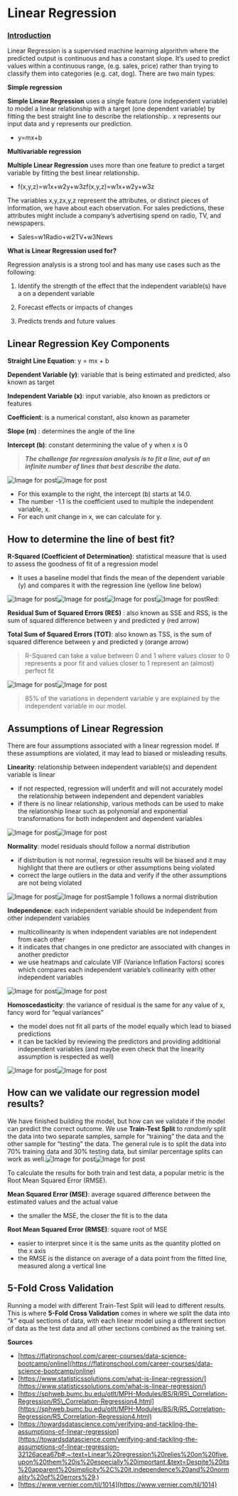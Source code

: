 # Linear Regression

### [Introduction](https://ml-cheatsheet.readthedocs.io/en/latest/linear_regression.html#id12)

Linear Regression is a supervised machine learning algorithm where the predicted output is continuous and has a constant slope. It’s used to predict values within a continuous range, \(e.g. sales, price\) rather than trying to classify them into categories \(e.g. cat, dog\). There are two main types:

**Simple regression**

 **Simple Linear Regression** uses a single feature \(one independent variable\) to model a linear relationship with a target \(one dependent variable\) by fitting the best straight line to describe the relationship.. x represents our input data and y represents our prediction.

* y=mx+b

**Multivariable regression**

 **Multiple Linear Regression** uses more than one feature to predict a target variable by fitting the best linear relationship.

* f\(x,y,z\)=w1x+w2y+w3zf\(x,y,z\)=w1x+w2y+w3z

The variables x,y,zx,y,z represent the attributes, or distinct pieces of information, we have about each observation. For sales predictions, these attributes might include a company’s advertising spend on radio, TV, and newspapers.

* Sales=w1Radio+w2TV+w3News

**What is Linear Regression used for?**

Regression analysis is a strong tool and has many use cases such as the following:

1. Identify the strength of the effect that the independent variable\(s\) have a on a dependent variable

2. Forecast effects or impacts of changes

3. Predicts trends and future values

## Linear Regression Key Components <a id="fcf0"></a>

**Straight Line Equation**: y = mx + b

**Dependent Variable \(y\)**: variable that is being estimated and predicted, also known as target

**Independent Variable \(x\)**: input variable, also known as predictors or features

**Coefficient**: is a numerical constant, also known as parameter

**Slope \(m\)** : determines the angle of the line

**Intercept \(b\)**: constant determining the value of y when x is 0

> _**The challenge for regression analysis is to fit a line, out of an infinite number of lines that best describe the data.**_

![Image for post](https://miro.medium.com/freeze/max/60/0*9vxC6ltjky9xjr1z.gif?q=20)![Image for post](https://miro.medium.com/max/300/0*9vxC6ltjky9xjr1z.gif)

* For this example to the right, the intercept \(b\) starts at 14.0.
* The number -1.1 is the coefficient used to multiple the independent variable, x.
* For each unit change in x, we can calculate for y.

## How to determine the line of best fit? <a id="3b89"></a>

**R-Squared \(Coefficient of Determination\)**: statistical measure that is used to assess the goodness of fit of a regression model

* It uses a baseline model that finds the mean of the dependent variable \(y\) and compares it with the regression line \(yellow line below\)

![Image for post](https://miro.medium.com/max/60/0*WfgjMx4oYXwDGMci.png?q=20)![Image for post](https://miro.medium.com/max/1406/0*WfgjMx4oYXwDGMci.png)![Image for post](https://miro.medium.com/max/60/0*-ngdMcQ-wDnuF8Jy?q=20)![Image for post](https://miro.medium.com/max/2242/0*-ngdMcQ-wDnuF8Jy)Red:

**Residual Sum of Squared Errors \(RES\)** : also known as SSE and RSS, is the sum of squared difference between y and predicted y \(red arrow\)

**Total Sum of Squared Errors \(TOT\)**: also known as TSS, is the sum of squared difference between y and predicted y \(orange arrow\)

> R-Squared can take a value between 0 and 1 where values closer to 0 represents a poor fit and values closer to 1 represent an \(almost\) perfect fit

![Image for post](https://miro.medium.com/max/60/0*ShyeOD5V5Ln5YTXH?q=20)![Image for post](https://miro.medium.com/max/1280/0*ShyeOD5V5Ln5YTXH)

> 85% of the variations in dependent variable y are explained by the independent variable in our model.

## Assumptions of Linear Regression <a id="bf23"></a>

There are four assumptions associated with a linear regression model. If these assumptions are violated, it may lead to biased or misleading results.

**Linearity**: relationship between independent variable\(s\) and dependent variable is linear

* if not respected, regression will underfit and will not accurately model the relationship between independent and dependent variables
* if there is no linear relationship, various methods can be used to make the relationship linear such as polynomial and exponential transformations for both independent and dependent variables

![Image for post](https://miro.medium.com/max/60/0*VxoUOM974l191Iws.png?q=20)![Image for post](https://miro.medium.com/max/688/0*VxoUOM974l191Iws.png)

**Normality**: model residuals should follow a normal distribution

* if distribution is not normal, regression results will be biased and it may highlight that there are outliers or other assumptions being violated
* correct the large outliers in the data and verify if the other assumptions are not being violated

![Image for post](https://miro.medium.com/max/60/0*xLnWTp6_4obj5bPq.jpg?q=20)![Image for post](https://miro.medium.com/max/771/0*xLnWTp6_4obj5bPq.jpg)Sample 1 follows a normal distribution

**Independence**: each independent variable should be independent from other independent variables

* multicollinearity is when independent variables are not independent from each other
* it indicates that changes in one predictor are associated with changes in another predictor
* we use heatmaps and calculate VIF \(Variance Inflation Factors\) scores which compares each independent variable’s collinearity with other independent variables

![Image for post](https://miro.medium.com/max/60/0*xWocY_ohDdRHNwgn.png?q=20)![Image for post](https://miro.medium.com/max/792/0*xWocY_ohDdRHNwgn.png)

**Homoscedasticity**: the variance of residual is the same for any value of x, fancy word for “equal variances”

* the model does not fit all parts of the model equally which lead to biased predictions
* it can be tackled by reviewing the predictors and providing additional independent variables \(and maybe even check that the linearity assumption is respected as well\)

![Image for post](https://miro.medium.com/max/60/0*34NYjsLrzzAmMklu.png?q=20)![Image for post](https://miro.medium.com/max/705/0*34NYjsLrzzAmMklu.png)

## How can we validate our regression model results? <a id="e454"></a>

We have finished building the model, but how can we validate if the model can predict the correct outcome. We use **Train-Test Split** to _randomly_ split the data into two separate samples, sample for “training” the data and the other sample for “testing” the data. The general rule is to split the data into 70% training data and 30% testing data, but similar percentage splits can work as well.![Image for post](https://miro.medium.com/max/60/0*wnYhVtZR2422-Arv.png?q=20)![Image for post](https://miro.medium.com/max/1492/0*wnYhVtZR2422-Arv.png)

To calculate the results for both train and test data, a popular metric is the Root Mean Squared Error \(RMSE\).

**Mean Squared Error \(MSE\)**: average squared difference between the estimated values and the actual value

* the smaller the MSE, the closer the fit is to the data

**Root Mean Squared Error \(RMSE\)**: square root of MSE

* easier to interpret since it is the same units as the quantity plotted on the x axis
* the RMSE is the distance on average of a data point from the fitted line, measured along a vertical line

## 5-Fold Cross Validation <a id="bed6"></a>

Running a model with different Train-Test Split will lead to different results. This is where **5-Fold Cross Validation** comes in where we split the data into “_k”_ equal sections of data, with each linear model using a different section of data as the test data and all other sections combined as the training set.

**Sources**

* [https://flatironschool.com/career-courses/data-science-bootcamp/online](https://flatironschool.com/career-courses/data-science-bootcamp/online)
* [https://www.statisticssolutions.com/what-is-linear-regression/](https://www.statisticssolutions.com/what-is-linear-regression/)
* [https://sphweb.bumc.bu.edu/otlt/MPH-Modules/BS/R/R5\_Correlation-Regression/R5\_Correlation-Regression4.html](https://sphweb.bumc.bu.edu/otlt/MPH-Modules/BS/R/R5_Correlation-Regression/R5_Correlation-Regression4.html)
* [https://towardsdatascience.com/verifying-and-tackling-the-assumptions-of-linear-regression](https://towardsdatascience.com/verifying-and-tackling-the-assumptions-of-linear-regression-32126acea67b#:~:text=Linear%20regression%20relies%20on%20five,upon%20them%20is%20especially%20important.&text=Despite%20its%20apparent%20simplicity%2C%20it,independence%20and%20normality%20of%20errors%29.)
* [https://www.vernier.com/til/1014](https://www.vernier.com/til/1014)


